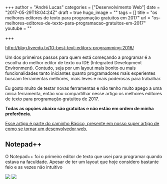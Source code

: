 +++
author = "André Lucas"
categories = ["Desenvolvimento Web"]
date = "2017-05-29T18:04:24Z"
draft = true
hugo_image = ""
tags = []
title = "os melhores editores de texto para programação gratuitos em 2017"
url = "os-melhores-editores-de-texto-para-programacao-gratuitos-em-2017"
youtube = ""

+++


http://blog.liveedu.tv/10-best-text-editors-programming-2016/

Um dos primeiros passos para quem está começando a programar é a escolha do melhor editor de texto ou IDE (Integrated Development Environment). Contudo, seja por um layout mais bonito ou mais funcionalidades tanto iniciantes quanto programadores mais experientes buscam ferramentas melhores, mais leves e mais poderosas para trabalhar.

Eu gosto muito de testar novas ferramentas e não tenho muito apego a uma única ferramenta, então vou compartilhar nesse artigo os melhores editores de texto para programação gratuitos de 2017.

**Todas as opções abaixo são gratuitas e não estão em ordem de minha preferência.**

[Esse artigo é parte do caminho Básico, presente em nosso super artigo de como se tornar um desenvolvedor web.](https://www.igluonline.com/como-se-tornar-um-desenvolvedor-web-em-2017/)

## Notepad++

O Notepad++ foi o primeiro editor de texto que usei para programar quando estava na faculdade. Apesar de ter um layout que hoje considero bastante feio e as vezes não intuitivo
<img src="images/uploads/2017/09/06/melhores_editores_de_texto_2017_notepad%20%20.jpg" alt="" class=" forestry--none" style="float: none;">

<img src="images/uploads/2017/09/06/melhores_editores_de_texto_2017_atom.jpg" class=" forestry--none" style="float: none;">

<img src="images/uploads/2017/09/06/melhores_editores_de_texto_2017_brackets.jpg" class=" forestry--none" style="float: none;">

<img src="images/uploads/2017/09/06/melhores_editores_de_texto_2017_sublime_text_3.jpg" alt="" class=" forestry--none" style="float: none;">

<img src="images/uploads/2017/09/06/melhores_editores_de_texto_2017_vim.jpg" alt="" class=" forestry--none" style="float: none;">

<img src="images/uploads/2017/09/06/melhores_editores_de_texto_2017_visual_code_studio.jpg" alt="" class=" forestry--none" style="float: none;">